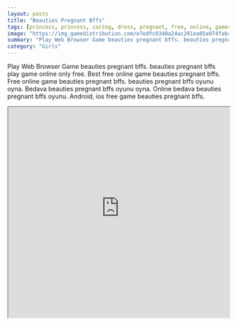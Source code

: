 ```yaml
---
layout: posts
title: "Beauties Pregnant Bffs"
tags: [princess, princess, caring, dress, pregnant, free, online, games, oyna, game, free, games, play, play, games]
image: "https://img.gamedistribution.com/e7edfc0340a24ac291ea05a974fab49e.jpg"
summary: "Play Web Browser Game beauties pregnant bffs. beauties pregnant bffs play game online only free. Best free online game beauties pregnant bffs. Free online game beauties pregnant bffs. beauties pregnant bffs oyunu oyna. Bedava beauties pregnant bffs oyunu oyna. Online bedava beauties pregnant bffs oyunu. Android, ios free game beauties pregnant bffs."
category: "Girls"
---
```


Play Web Browser Game beauties pregnant bffs. beauties pregnant bffs play game online only free. Best free online game beauties pregnant bffs. Free online game beauties pregnant bffs. beauties pregnant bffs oyunu oyna. Bedava beauties pregnant bffs oyunu oyna. Online bedava beauties pregnant bffs oyunu. Android, ios free game beauties pregnant bffs.

<iframe width="100%" height="480px;" src="https://html5.gamedistribution.com/e7edfc0340a24ac291ea05a974fab49e/"></iframe>